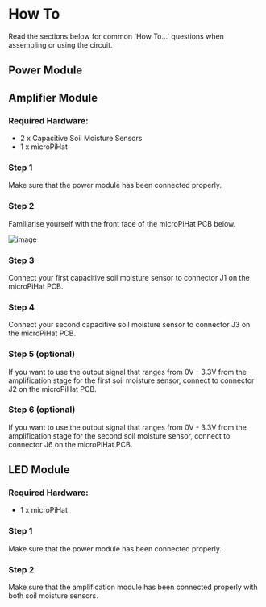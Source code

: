 # How To

Read the sections below for common 'How To...' questions when assembling or using the circuit.

## Power Module

## Amplifier Module

### Required Hardware:

- 2 x Capacitive Soil Moisture Sensors
- 1 x microPiHat

### Step 1

Make sure that the power module has been connected properly.

### Step 2

Familiarise yourself with the front face of the microPiHat PCB below.

![image](https://user-images.githubusercontent.com/83865890/121737262-ed7ca080-caf8-11eb-9a3f-dc7c883aa5a5.png)

### Step 3

Connect your first capacitive soil moisture sensor to connector J1 on the microPiHat PCB.

### Step 4

Connect your second capacitive soil moisture sensor to connector J3 on the microPiHat PCB.

### Step 5 (optional)

If you want to use the output signal that ranges from 0V - 3.3V from the amplification stage for the first soil moisture sensor, connect to connector J2 on the microPiHat PCB.

### Step 6 (optional)

If you want to use the output signal that ranges from 0V - 3.3V from the amplification stage for the second soil moisture sensor, connect to connector J6 on the microPiHat PCB.

## LED Module

### Required Hardware:

- 1 x microPiHat

### Step 1

Make sure that the power module has been connected properly.

### Step 2

Make sure that the amplification module has been connected properly with both soil moisture sensors.

